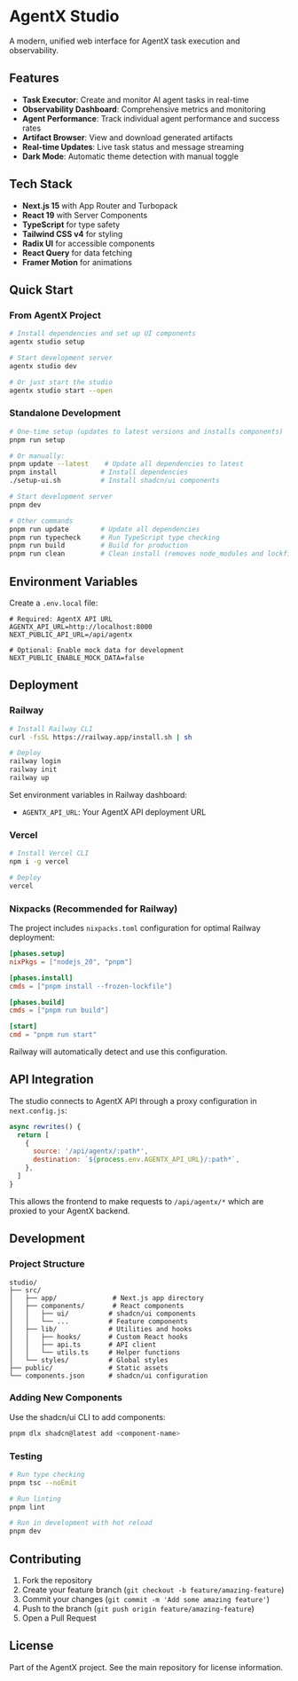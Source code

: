 # AgentX Studio

A modern, unified web interface for AgentX task execution and observability.

## Features

- **Task Executor**: Create and monitor AI agent tasks in real-time
- **Observability Dashboard**: Comprehensive metrics and monitoring
- **Agent Performance**: Track individual agent performance and success rates
- **Artifact Browser**: View and download generated artifacts
- **Real-time Updates**: Live task status and message streaming
- **Dark Mode**: Automatic theme detection with manual toggle

## Tech Stack

- **Next.js 15** with App Router and Turbopack
- **React 19** with Server Components
- **TypeScript** for type safety
- **Tailwind CSS v4** for styling
- **Radix UI** for accessible components
- **React Query** for data fetching
- **Framer Motion** for animations

## Quick Start

### From AgentX Project

```bash
# Install dependencies and set up UI components
agentx studio setup

# Start development server
agentx studio dev

# Or just start the studio
agentx studio start --open
```

### Standalone Development

```bash
# One-time setup (updates to latest versions and installs components)
pnpm run setup

# Or manually:
pnpm update --latest    # Update all dependencies to latest
pnpm install           # Install dependencies
./setup-ui.sh          # Install shadcn/ui components

# Start development server
pnpm dev

# Other commands
pnpm run update        # Update all dependencies
pnpm run typecheck     # Run TypeScript type checking
pnpm run build         # Build for production
pnpm run clean         # Clean install (removes node_modules and lockfile)
```

## Environment Variables

Create a `.env.local` file:

```env
# Required: AgentX API URL
AGENTX_API_URL=http://localhost:8000
NEXT_PUBLIC_API_URL=/api/agentx

# Optional: Enable mock data for development
NEXT_PUBLIC_ENABLE_MOCK_DATA=false
```

## Deployment

### Railway

```bash
# Install Railway CLI
curl -fsSL https://railway.app/install.sh | sh

# Deploy
railway login
railway init
railway up
```

Set environment variables in Railway dashboard:
- `AGENTX_API_URL`: Your AgentX API deployment URL

### Vercel

```bash
# Install Vercel CLI
npm i -g vercel

# Deploy
vercel
```

### Nixpacks (Recommended for Railway)

The project includes `nixpacks.toml` configuration for optimal Railway deployment:

```toml
[phases.setup]
nixPkgs = ["nodejs_20", "pnpm"]

[phases.install]
cmds = ["pnpm install --frozen-lockfile"]

[phases.build]
cmds = ["pnpm run build"]

[start]
cmd = "pnpm run start"
```

Railway will automatically detect and use this configuration.

## API Integration

The studio connects to AgentX API through a proxy configuration in `next.config.js`:

```javascript
async rewrites() {
  return [
    {
      source: '/api/agentx/:path*',
      destination: `${process.env.AGENTX_API_URL}/:path*`,
    },
  ]
}
```

This allows the frontend to make requests to `/api/agentx/*` which are proxied to your AgentX backend.

## Development

### Project Structure

```
studio/
├── src/
│   ├── app/              # Next.js app directory
│   ├── components/       # React components
│   │   ├── ui/          # shadcn/ui components
│   │   └── ...          # Feature components
│   ├── lib/             # Utilities and hooks
│   │   ├── hooks/       # Custom React hooks
│   │   ├── api.ts       # API client
│   │   └── utils.ts     # Helper functions
│   └── styles/          # Global styles
├── public/              # Static assets
└── components.json      # shadcn/ui configuration
```

### Adding New Components

Use the shadcn/ui CLI to add components:

```bash
pnpm dlx shadcn@latest add <component-name>
```

### Testing

```bash
# Run type checking
pnpm tsc --noEmit

# Run linting
pnpm lint

# Run in development with hot reload
pnpm dev
```

## Contributing

1. Fork the repository
2. Create your feature branch (`git checkout -b feature/amazing-feature`)
3. Commit your changes (`git commit -m 'Add some amazing feature'`)
4. Push to the branch (`git push origin feature/amazing-feature`)
5. Open a Pull Request

## License

Part of the AgentX project. See the main repository for license information.